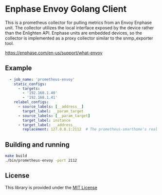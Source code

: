 # Enphase Envoy Golang Client

This is a prometheus collector for pulling metrics from an Envoy Enphase unit. The collector
utilizes the local interface exposed by the device rather than the Enlighten API. Enphase units
are embedded devices, so the collector is implemented as a proxy collector similar to the
snmp_exporter tool.

<https://enphase.com/en-us/support/what-envoy>

## Example

```yml
  - job_name: 'prometheus-envoy'
    static_configs:
      - targets:
        - '192.168.1.40'
        - '192.168.1.41'
    relabel_configs:
      - source_labels: [__address__]
        target_label: __param_target
      - source_labels: [__param_target]
        target_label: instance
      - target_label: __address__
        replacement: 127.0.0.1:2112  # The prometheus-smarthome's real hostname:port.
```

## Building and running

```sh
make build
./bin/prometheus-envoy -port 2112
```

## License

This library is provided under the [MIT License](LICENSE.md)
